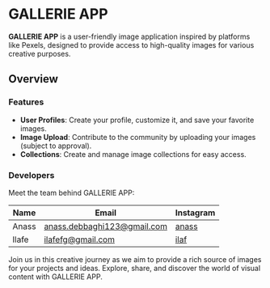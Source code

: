 # GALLERIE APP

**GALLERIE APP** is a user-friendly image application inspired by platforms like Pexels, designed to provide access to high-quality images for various creative purposes.

## Overview

### Features
- **User Profiles**: Create your profile, customize it, and save your favorite images.
- **Image Upload**: Contribute to the community by uploading your images (subject to approval).
- **Collections**: Create and manage image collections for easy access.

### Developers

Meet the team behind GALLERIE APP:

| Name  | Email                          | Instagram                       |
| ----- | ------------------------------ | ------------------------------- |
| Anass | anass.debbaghi123@gmail.com    | [anass](https://www.instagram.com/debbaghianass/) |
| Ilafe | ilafefg@gmail.com              | [ilaf](https://www.instagram.com/_ilafefg/) |

Join us in this creative journey as we aim to provide a rich source of images for your projects and ideas. Explore, share, and discover the world of visual content with GALLERIE APP.
